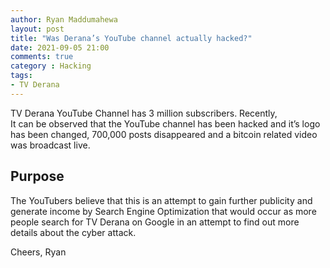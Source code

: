 ```yaml
---
author: Ryan Maddumahewa
layout: post
title: "Was Derana’s YouTube channel actually hacked?"
date: 2021-09-05 21:00
comments: true
category : Hacking
tags:       
- TV Derana
---
```


TV Derana YouTube Channel has 3 million subscribers. 
Recently, It can be observed that the YouTube channel has been hacked and it’s logo has been changed, 700,000 posts disappeared and a bitcoin related video was broadcast live. 

## Purpose

The YouTubers believe that this is an attempt to gain further publicity and generate income by Search Engine Optimization that would occur as more people search for TV Derana on Google in an attempt to find out more details about the cyber attack. 


Cheers,
Ryan